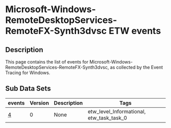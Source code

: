 # Microsoft-Windows-RemoteDesktopServices-RemoteFX-Synth3dvsc ETW events

## Description
This page contains the list of events for Microsoft-Windows-RemoteDesktopServices-RemoteFX-Synth3dvsc, as collected by the Event Tracing for Windows.

## Sub Data Sets
|events|Version|Description|Tags|
|---|---|---|---|
|[4](events/event-4.md)|0|None|etw_level_Informational, etw_task_task_0|
